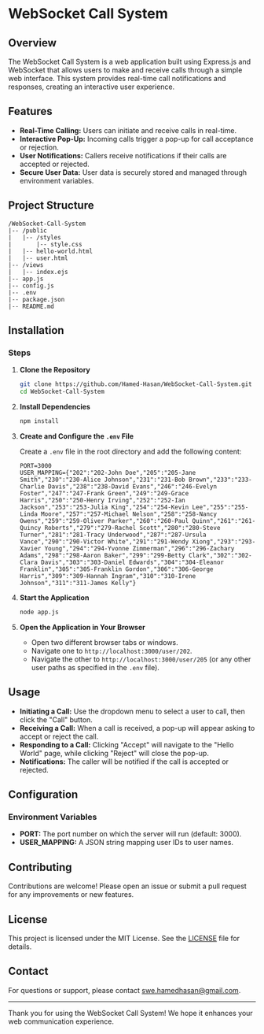 # WebSocket Call System

## Overview

The WebSocket Call System is a web application built using Express.js and WebSocket that allows users to make and receive calls through a simple web interface. This system provides real-time call notifications and responses, creating an interactive user experience.

## Features

- **Real-Time Calling:** Users can initiate and receive calls in real-time.
- **Interactive Pop-Up:** Incoming calls trigger a pop-up for call acceptance or rejection.
- **User Notifications:** Callers receive notifications if their calls are accepted or rejected.
- **Secure User Data:** User data is securely stored and managed through environment variables.

## Project Structure

```
/WebSocket-Call-System
|-- /public
|   |-- /styles
|       |-- style.css
|   |-- hello-world.html
|   |-- user.html
|-- /views
|   |-- index.ejs
|-- app.js
|-- config.js
|-- .env
|-- package.json
|-- README.md
```

## Installation

### Steps

1. **Clone the Repository**

   ```bash
   git clone https://github.com/Hamed-Hasan/WebSocket-Call-System.git
   cd WebSocket-Call-System
   ```

2. **Install Dependencies**

   ```bash
   npm install
   ```

3. **Create and Configure the `.env` File**

   Create a `.env` file in the root directory and add the following content:

   ```env
   PORT=3000
   USER_MAPPING={"202":"202-John Doe","205":"205-Jane Smith","230":"230-Alice Johnson","231":"231-Bob Brown","233":"233-Charlie Davis","238":"238-David Evans","246":"246-Evelyn Foster","247":"247-Frank Green","249":"249-Grace Harris","250":"250-Henry Irving","252":"252-Ian Jackson","253":"253-Julia King","254":"254-Kevin Lee","255":"255-Linda Moore","257":"257-Michael Nelson","258":"258-Nancy Owens","259":"259-Oliver Parker","260":"260-Paul Quinn","261":"261-Quincy Roberts","279":"279-Rachel Scott","280":"280-Steve Turner","281":"281-Tracy Underwood","287":"287-Ursula Vance","290":"290-Victor White","291":"291-Wendy Xiong","293":"293-Xavier Young","294":"294-Yvonne Zimmerman","296":"296-Zachary Adams","298":"298-Aaron Baker","299":"299-Betty Clark","302":"302-Clara Davis","303":"303-Daniel Edwards","304":"304-Eleanor Franklin","305":"305-Franklin Gordon","306":"306-George Harris","309":"309-Hannah Ingram","310":"310-Irene Johnson","311":"311-James Kelly"}
   ```

4. **Start the Application**

   ```bash
   node app.js
   ```

5. **Open the Application in Your Browser**

   - Open two different browser tabs or windows.
   - Navigate one to `http://localhost:3000/user/202`.
   - Navigate the other to `http://localhost:3000/user/205` (or any other user paths as specified in the `.env` file).

## Usage

- **Initiating a Call:** Use the dropdown menu to select a user to call, then click the "Call" button.
- **Receiving a Call:** When a call is received, a pop-up will appear asking to accept or reject the call.
- **Responding to a Call:** Clicking "Accept" will navigate to the "Hello World" page, while clicking "Reject" will close the pop-up.
- **Notifications:** The caller will be notified if the call is accepted or rejected.

## Configuration

### Environment Variables

- **PORT:** The port number on which the server will run (default: 3000).
- **USER_MAPPING:** A JSON string mapping user IDs to user names.


## Contributing

Contributions are welcome! Please open an issue or submit a pull request for any improvements or new features.

## License

This project is licensed under the MIT License. See the [LICENSE](LICENSE) file for details.

## Contact

For questions or support, please contact [swe.hamedhasan@gmail.com](mailto:swe.hamedhasan@gmail.com).

---

Thank you for using the WebSocket Call System! We hope it enhances your web communication experience.


